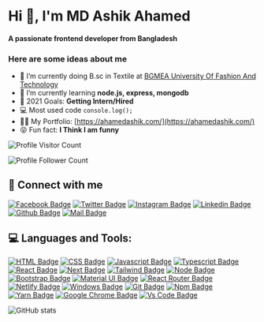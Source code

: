 <h1 align="start">Hi 👋, I'm MD Ashik Ahamed</h1>
<h4 align="start">A passionate frontend developer from Bangladesh</h4>



### Here are some ideas about me
- 🔭 I’m currently doing B.sc in Textile at [BGMEA University Of Fashion And Technology](https://buft.edu.bd/)
- 🌱 I’m currently learning **node.js, express, mongodb**
- 🎯 2021 Goals: **Getting Intern/Hired**
- 💻 Most used code ```console.log();```
- 👨‍💻 My Portfolio: [https://ahamedashik.com/](https://ahamedashik.com/)
- 😝 Fun fact: **I Think I am funny**



![Profile Visitor Count](https://visitor-badge.laobi.icu/badge?page_id=ahamedashik01.ahamedashik01)

![Profile Follower Count](https://img.shields.io/github/followers/ahamedashik01.svg?style=for-the-badge&logo=github&label=Follower&maxAge=2592000)



## 🚀 Connect with me



[![Facebook Badge](https://img.shields.io/badge/Facebook-1877F2?style=for-the-badge&logo=facebook&logoColor=white)](https://facebook.com/Ashik.ahamed.07)
[![Twitter Badge](https://img.shields.io/badge/Twitter-1877F2?style=for-the-badge&logo=Twitter&logoColor=white)](https://twitter.com/ahamedashik01)
[![Instagram Badge](https://img.shields.io/badge/Instagram-E4405F?style=for-the-badge&logo=instagram&logoColor=white)](https://instagram.com/ashik_ahamed_007)
[![Linkedin Badge](https://img.shields.io/badge/LinkedIn-0077B5?style=for-the-badge&logo=linkedin&logoColor=white)](https://linkedin.com/in/ahamedashik)
[![Github Badge](https://img.shields.io/badge/GitHub-100000?style=for-the-badge&logo=github&logoColor=white)](https://github.com/ahamedashik01)
[![Mail Badge](https://img.shields.io/badge/Gmail-D14836?style=for-the-badge&logo=gmail&logoColor=white)](mailto:ashikshamim.007@gmail.com)



## 💻 Languages and Tools:



[![HTML Badge](https://img.shields.io/badge/HTML5-E34F26?style=for-the-badge&logo=html5&logoColor=white)](https://github.com/ahamedashik01)
[![CSS Badge](https://img.shields.io/badge/CSS3-1572B6?style=for-the-badge&logo=css3&logoColor=white)](https://github.com/ahamedashik01)
[![Javascript Badge](https://img.shields.io/badge/JavaScript-F7DF1E?style=for-the-badge&logo=javascript&logoColor=black)](https://github.com/ahamedashik01)
[![Typescript Badge](https://img.shields.io/badge/typeScript-0078D6?style=for-the-badge&logo=typeScript&logoColor=white)](https://github.com/ahamedashik01)
[![React Badge](https://img.shields.io/badge/React-20232A?style=for-the-badge&logo=react&logoColor=61DAFB)](https://github.com/ahamedashik01)
[![Next Badge](https://img.shields.io/badge/NextJS-000?style=for-the-badge&logo=nextjs&logoColor=61DAFB)](https://github.com/ahamedashik01)
[![Tailwind Badge](https://img.shields.io/badge/Tailwind_CSS-38B2AC?style=for-the-badge&logo=tailwind-css&logoColor=white)](https://github.com/ahamedashik01)
[![Node Badge](https://img.shields.io/badge/Node.js-43853D?style=for-the-badge&logo=node.js&logoColor=white)](https://github.com/ahamedashik01)
[![Bootstrap Badge](https://img.shields.io/badge/Bootstrap-563D7C?style=for-the-badge&logo=bootstrap&logoColor=white)](https://github.com/ahamedashik01)
[![Material UI Badge](https://img.shields.io/badge/Material--UI-0081CB?style=for-the-badge&logo=material-ui&logoColor=white)](https://github.com/ahamedashik01)
[![React Router Badge](https://img.shields.io/badge/React_Router-CA4245?style=for-the-badge&logo=react-router&logoColor=white)](https://github.com/ahamedashik01)
[![Netlify Badge](https://img.shields.io/badge/Netlify-00C7B7?style=for-the-badge&logo=netlify&logoColor=white)](https://github.com/ahamedashik01)
[![Windows Badge](https://img.shields.io/badge/Windows-0078D6?style=for-the-badge&logo=windows&logoColor=white)](https://github.com/ahamedashik01)
[![Git Badge](https://img.shields.io/badge/git-f34f29?style=for-the-badge&logo=git&logoColor=white)](https://github.com/ahamedashik01)
[![Npm Badge](https://img.shields.io/badge/npm-d7141a?style=for-the-badge&logo=npm&logoColor=white)](https://github.com/ahamedashik01)
[![Yarn Badge](https://img.shields.io/badge/yarn-0078D6?style=for-the-badge&logo=yarn&logoColor=white)](https://github.com/ahamedashik01)
[![Google Chrome Badge](https://img.shields.io/badge/google_chrome-556532?style=for-the-badge&logo=googlechrome&logoColor=white)](https://github.com/ahamedashik01)
[![Vs Code Badge](https://img.shields.io/badge/Visual_Studio_Code-0078D6?style=for-the-badge&logo=visualstudiocode&logoColor=white)](https://github.com/ahamedashik01)


![GitHub stats](https://github-readme-stats.vercel.app/api?username=ahamedashik01&show_icons=true&theme=dark)



